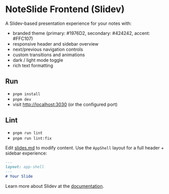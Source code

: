 # NoteSlide Frontend (Slidev)

A Slidev-based presentation experience for your notes with:
- branded theme (primary: #1976D2, secondary: #424242, accent: #FFC107)
- responsive header and sidebar overview
- next/previous navigation controls
- custom transitions and animations
- dark / light mode toggle
- rich text formatting

## Run

- `pnpm install`
- `pnpm dev`
- visit <http://localhost:3030> (or the configured port)

## Lint

- `pnpm run lint`
- `pnpm run lint:fix`

Edit [slides.md](./slides.md) to modify content. Use the `AppShell` layout for a full header + sidebar experience:

```md
---
layout: app-shell
---
# Your Slide
```

Learn more about Slidev at the [documentation](https://sli.dev/).
